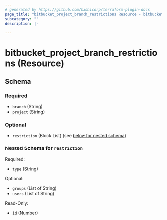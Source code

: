 ```yaml
---
# generated by https://github.com/hashicorp/terraform-plugin-docs
page_title: "bitbucket_project_branch_restrictions Resource - bitbucket"
subcategory: ""
description: |-
  
---
```


# bitbucket_project_branch_restrictions (Resource)





<!-- schema generated by tfplugindocs -->
## Schema

### Required

- `branch` (String)
- `project` (String)

### Optional

- `restriction` (Block List) (see [below for nested schema](#nestedblock--restriction))

<a id="nestedblock--restriction"></a>
### Nested Schema for `restriction`

Required:

- `type` (String)

Optional:

- `groups` (List of String)
- `users` (List of String)

Read-Only:

- `id` (Number)
